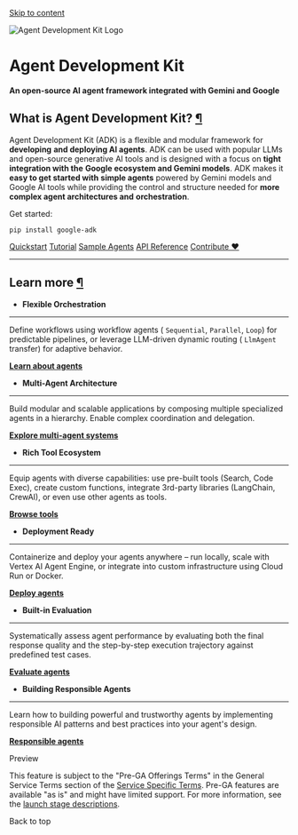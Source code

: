 [Skip to content](https://google.github.io/adk-docs/#what-is-agent-development-kit)

![Agent Development Kit Logo](https://google.github.io/adk-docs/assets/agent-development-kit.png)

# Agent Development Kit

**An open-source AI agent framework integrated with Gemini and Google**

## What is Agent Development Kit? [¶](https://google.github.io/adk-docs/\#what-is-agent-development-kit "Permanent link")

Agent Development Kit (ADK) is a flexible and modular framework for **developing**
**and deploying AI agents**. ADK can be used with popular LLMs and open-source
generative AI tools and is designed with a focus on **tight integration with the**
**Google ecosystem and Gemini models**. ADK makes it **easy to get started with**
**simple agents** powered by Gemini models and Google AI tools while providing the
control and structure needed for **more complex agent architectures and**
**orchestration**.

Get started:


`pip install google-adk`

[Quickstart](https://google.github.io/adk-docs/get-started/quickstart/) [Tutorial](https://google.github.io/adk-docs/get-started/tutorial/) [Sample Agents](http://github.com/google/adk-samples) [API Reference](https://google.github.io/adk-docs/api-reference/) [Contribute ❤️](https://google.github.io/adk-docs/contributing-guide/)

* * *

## Learn more [¶](https://google.github.io/adk-docs/\#learn-more "Permanent link")

- **Flexible Orchestration**


* * *


Define workflows using workflow agents ( `Sequential`, `Parallel`, `Loop`)
for predictable pipelines, or leverage LLM-driven dynamic routing
( `LlmAgent` transfer) for adaptive behavior.

[**Learn about agents**](https://google.github.io/adk-docs/agents/)

- **Multi-Agent Architecture**


* * *


Build modular and scalable applications by composing multiple specialized
agents in a hierarchy. Enable complex coordination and delegation.

[**Explore multi-agent systems**](https://google.github.io/adk-docs/agents/multi-agents/)

- **Rich Tool Ecosystem**


* * *


Equip agents with diverse capabilities: use pre-built tools (Search, Code
Exec), create custom functions, integrate 3rd-party libraries (LangChain,
CrewAI), or even use other agents as tools.

[**Browse tools**](https://google.github.io/adk-docs/tools/)

- **Deployment Ready**


* * *


Containerize and deploy your agents anywhere – run locally, scale with
Vertex AI Agent Engine, or integrate into custom infrastructure using Cloud
Run or Docker.

[**Deploy agents**](https://google.github.io/adk-docs/deploy/)

- **Built-in Evaluation**


* * *


Systematically assess agent performance by evaluating both the final
response quality and the step-by-step execution trajectory against
predefined test cases.

[**Evaluate agents**](https://google.github.io/adk-docs/evaluate/)

- **Building Responsible Agents**


* * *


Learn how to building powerful and trustworthy agents by implementing
responsible AI patterns and best practices into your agent's design.

[**Responsible agents**](https://google.github.io/adk-docs/guides/responsible-agents/)


Preview

This feature is subject to the "Pre-GA Offerings Terms" in the General
Service Terms section of the
[Service Specific Terms](https://cloud.google.com/terms/service-terms#1).
Pre-GA features are available "as is" and might have limited support. For
more information, see the
[launch stage descriptions](https://cloud.google.com/products#product-launch-stages).

Back to top
